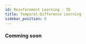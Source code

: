 ```yaml
---
id: Reinforement Learning - TD
title: Temporal-Difference Learning
sidebar_position: 6
---
```


### Comming soon